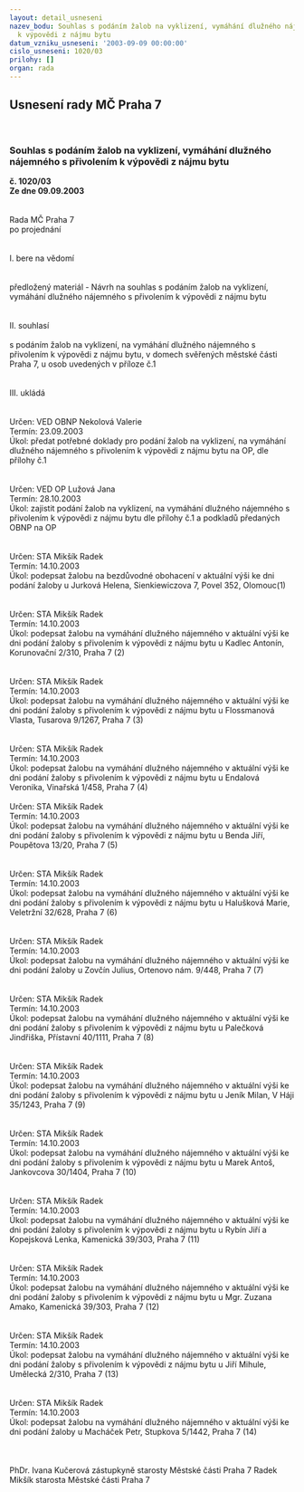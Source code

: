 ```yaml
---
layout: detail_usneseni
nazev_bodu: Souhlas s podáním žalob na vyklizení, vymáhání dlužného nájemného s přivolením
  k výpovědi z nájmu bytu
datum_vzniku_usneseni: '2003-09-09 00:00:00'
cislo_usneseni: 1020/03
prilohy: []
organ: rada
---
```

<div id="ucUsn_pList" class="usn">
	<span><h2>Usnesení rady MČ Praha 7 </h2>
<br></span><div class="standBody">
<span><h3>Souhlas s podáním žalob na vyklizení, vymáhání dlužného nájemného s přivolením k výpovědi z nájmu bytu</h3></span><div class="center">
		<strong>č. 1020/03</strong><br>
	</div>
<div class="center">
		<strong>Ze dne 09.09.2003</strong><br><br>
	</div>
<br>Rada MČ Praha 7<br>po projednání<br><br><br>I.	bere na vědomí<br><br> <br>předložený materiál - Návrh na souhlas s podáním žalob na vyklizení, vymáhání dlužného nájemného s přivolením k výpovědi z nájmu bytu<br><br><br>II.	souhlasí <br><br>s podáním žalob na vyklizení, na vymáhání dlužného nájemného s přivolením k výpovědi z nájmu bytu, v domech svěřených městské části Praha 7, u osob uvedených v příloze č.1<br><br><br>III.	ukládá <br><br> <br>Určen:	VED OBNP Nekolová Valerie<br>Termín: 23.09.2003<br>Úkol:	předat potřebné doklady pro podání žalob na vyklizení, na vymáhání dlužného nájemného s přivolením k výpovědi z nájmu bytu na OP, dle přílohy č.1<br> <br> <br>Určen:	VED OP Lužová Jana<br>Termín: 28.10.2003<br>Úkol:	zajistit podání žalob na vyklizení, na vymáhání dlužného nájemného s přivolením k výpovědi z nájmu bytu dle přílohy  č.1 a podkladů předaných OBNP na OP<br> <br> <br>Určen:	STA Mikšík Radek<br>Termín: 14.10.2003<br>Úkol:	podepsat žalobu na bezdůvodné obohacení v aktuální výši ke dni podání žaloby u Jurková Helena, Sienkiewiczova 7, Povel 352, Olomouc(1)<br> <br> <br>Určen:	STA Mikšík Radek<br>Termín: 14.10.2003<br>Úkol:	podepsat žalobu na vymáhání dlužného nájemného v aktuální výši ke dni podání žaloby s přivolením k výpovědi z nájmu bytu u Kadlec Antonín, Korunovační 2/310, Praha 7 (2) <br> <br> <br>Určen:	STA Mikšík Radek<br>Termín: 14.10.2003<br>Úkol:	podepsat žalobu na vymáhání dlužného nájemného v aktuální výši ke dni podání žaloby s přivolením k výpovědi z nájmu bytu u Flossmanová Vlasta, Tusarova 9/1267, Praha 7 (3) <br> <br> <br>Určen:	STA Mikšík Radek<br>Termín: 14.10.2003<br>Úkol:	podepsat žalobu na vymáhání dlužného nájemného v aktuální výši ke dni podání žaloby s přivolením k výpovědi z nájmu bytu u Endalová Veronika, Vinařská 1/458, Praha 7 (4) <br> <br>Určen:	STA Mikšík Radek<br>Termín: 14.10.2003<br>Úkol:	podepsat žalobu na vymáhání dlužného nájemného v aktuální výši ke dni podání žaloby s přivolením k výpovědi z nájmu bytu u Benda Jiří, Poupětova 13/20, Praha 7 (5) <br> <br><br>Určen:	STA Mikšík Radek<br>Termín: 14.10.2003<br>Úkol:	podepsat žalobu na vymáhání dlužného nájemného v aktuální výši ke dni podání žaloby s přivolením k výpovědi z nájmu bytu u Halušková Marie, Veletržní 32/628, Praha 7 (6) <br> <br> <br>Určen:	STA Mikšík Radek<br>Termín: 14.10.2003<br>Úkol:	podepsat žalobu na vymáhání dlužného nájemného v aktuální výši ke dni podání žaloby u Zovčín Julius, Ortenovo nám. 9/448, Praha 7 (7)<br> <br> <br>Určen:	STA Mikšík Radek<br>Termín: 14.10.2003<br>Úkol:	podepsat žalobu na vymáhání dlužného nájemného v aktuální výši ke dni podání žaloby s přivolením k výpovědi z nájmu bytu u Palečková Jindřiška, Přístavní 40/1111, Praha 7 (8)<br> <br> <br>Určen:	STA Mikšík Radek<br>Termín: 14.10.2003<br>Úkol:	podepsat žalobu na vymáhání dlužného nájemného v aktuální výši ke dni podání žaloby s přivolením k výpovědi z nájmu bytu u Jeník Milan, V Háji 35/1243, Praha 7 (9)<br> <br><br>Určen:	STA Mikšík Radek<br>Termín: 14.10.2003<br>Úkol:	podepsat žalobu na vymáhání dlužného nájemného v aktuální výši ke dni podání žaloby s přivolením k výpovědi z nájmu bytu u Marek Antoš, Jankovcova 30/1404, Praha 7 (10)<br> <br> <br>Určen:	STA Mikšík Radek<br>Termín: 14.10.2003<br>Úkol:	podepsat žalobu na vymáhání dlužného nájemného v aktuální výši ke dni podání žaloby s přivolením k výpovědi z nájmu bytu u Rybín Jiří a Kopejsková Lenka, Kamenická 39/303, Praha 7 (11)<br> <br> <br>Určen:	STA Mikšík Radek<br>Termín: 14.10.2003<br>Úkol:	podepsat žalobu na vymáhání dlužného nájemného v aktuální výši ke dni podání žaloby s přivolením k výpovědi z nájmu bytu u Mgr. Zuzana Amako, Kamenická 39/303, Praha 7 (12)<br> <br> <br>Určen:	STA Mikšík Radek<br>Termín: 14.10.2003<br>Úkol:	podepsat žalobu na vymáhání dlužného nájemného v aktuální výši ke dni podání žaloby s přivolením k výpovědi z nájmu bytu u Jiří Mihule, Umělecká 2/310, Praha 7 (13)<br> <br> <br>Určen:	STA Mikšík Radek<br>Termín: 14.10.2003<br>Úkol:	podepsat žalobu na vymáhání dlužného nájemného v aktuální výši ke dni podání žaloby u Macháček Petr, Stupkova 5/1442, Praha 7 (14)<br> <br> <br>	<br>PhDr. Ivana Kučerová zástupkyně starosty Městské části Praha 7	 Radek Mikšík starosta Městské části Praha 7<br>	<br><br>
</div>
</div>